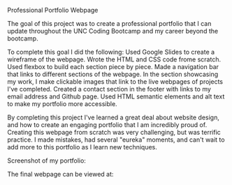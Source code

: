 Professional Portfolio Webpage

The goal of this project was to create a professional portfolio that I can update throughout the UNC Coding Bootcamp and my career beyond the bootcamp.

To complete this goal I did the following:
    Used Google Slides to create a wireframe of the webpage.
    Wrote the HTML and CSS code frome scratch.
    Used flexbox to build each section piece by piece.
    Made a navigation bar that links to different sections of the webpage.
    In the section showcasing my work, I make clickable images that link to the live webpages of projects I've completed.
    Created a contact section in the footer with links to my email address and Github page.
    Used HTML semantic elements and alt text to make my portfolio more accessible.

By completing this project I've learned a great deal about website design, and how to create an engaging portfolio that I am incredibly proud of. Creating this webpage from scratch was very challenging, but was terrific practice. I made mistakes, had several "eureka" moments, and can't wait to add more to this portfolio as I learn new techniques.

Screenshot of my portfolio:

The final webpage can be viewed at:
    